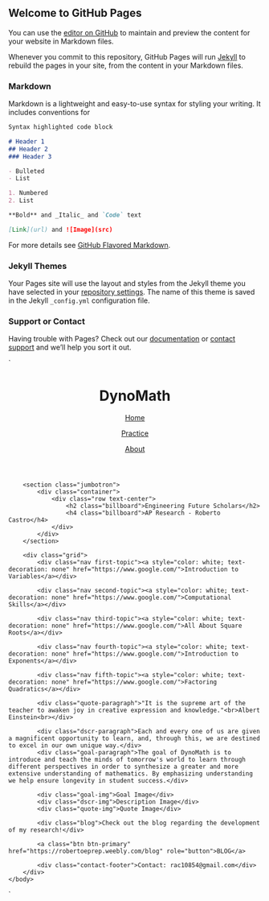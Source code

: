 ## Welcome to GitHub Pages

You can use the [editor on GitHub](https://github.com/robertoo-c/DynoMathWeb/edit/master/README.md) to maintain and preview the content for your website in Markdown files.

Whenever you commit to this repository, GitHub Pages will run [Jekyll](https://jekyllrb.com/) to rebuild the pages in your site, from the content in your Markdown files.

### Markdown

Markdown is a lightweight and easy-to-use syntax for styling your writing. It includes conventions for

```markdown
Syntax highlighted code block

# Header 1
## Header 2
### Header 3

- Bulleted
- List

1. Numbered
2. List

**Bold** and _Italic_ and `Code` text

[Link](url) and ![Image](src)
```

For more details see [GitHub Flavored Markdown](https://guides.github.com/features/mastering-markdown/).

### Jekyll Themes

Your Pages site will use the layout and styles from the Jekyll theme you have selected in your [repository settings](https://github.com/robertoo-c/DynoMathWeb/settings). The name of this theme is saved in the Jekyll `_config.yml` configuration file.

### Support or Contact

Having trouble with Pages? Check out our [documentation](https://help.github.com/categories/github-pages-basics/) or [contact support](https://github.com/contact) and we’ll help you sort it out.

`<!DOCTYPE html>
<html>
    <head>
        <title>DynoMath - Home</title>
    <meta charset="utf-8">
        <link rel="stylesheet" href="https://maxcdn.bootstrapcdn.com/bootstrap/3.3.7/css/bootstrap.min.css" integrity="sha384-BVYiiSIFeK1dGmJRAkycuHAHRg32OmUcww7on3RYdg4Va+PmSTsz/K68vbdEjh4u" crossorigin="anonymous">
        <link rel="stylesheet" type="text/css" href="Dnewmain.css">
    </head>
    <body>
        <header class="container">
            <div class="row">
                <h1 class="col-sm-4">DynoMath</h1>
                <nav class="col-sm-8 text-right">
                    <p><a href="D-index.html">Home</a></p>
                    <p><a href="E-index.html">Practice</a></p>
                    <p><a href="F-index.html">About</a></p>
                </nav>
            </div>
        </header>
        
        <section class="jumbotron">
            <div class="container">
                <div class="row text-center">
                    <h2 class="billboard">Engineering Future Scholars</h2>
                    <h4 class="billboard">AP Research - Roberto Castro</h4>
                </div>
            </div>
        </section>
        
        <div class="grid">
            <div class="nav first-topic"><a style="color: white; text-decoration: none" href="https://www.google.com/">Introduction to Variables</a></div>
            
            <div class="nav second-topic"><a style="color: white; text-decoration: none" href="https://www.google.com/">Computational Skills</a></div>
            
            <div class="nav third-topic"><a style="color: white; text-decoration: none" href="https://www.google.com/">All About Square Roots</a></div>
            
            <div class="nav fourth-topic"><a style="color: white; text-decoration: none" href="https://www.google.com/">Introduction to Exponents</a></div>
            
            <div class="nav fifth-topic"><a style="color: white; text-decoration: none" href="https://www.google.com/">Factoring Quadratics</a></div>
            
            <div class="quote-paragraph">"It is the supreme art of the teacher to awaken joy in creative expression and knowledge."<br>Albert Einstein<br></div>
            
            <div class="dscr-paragraph">Each and every one of us are given a magnificent opportunity to learn, and, through this, we are destined to excel in our own unique way.</div>            
            <div class="goal-paragraph">The goal of DynoMath is to introduce and teach the minds of tomorrow's world to learn through different perspectives in order to synthesize a greater and more extensive understanding of mathematics. By emphasizing understanding we help ensure longevity in student success.</div>
            
            <div class="goal-img">Goal Image</div>
            <div class="dscr-img">Description Image</div>
            <div class="quote-img">Quote Image</div>
            
            <div class="blog">Check out the blog regarding the development of my research!</div>
            
            <a class="btn btn-primary" href="https://robertoeprep.weebly.com/blog" role="button">BLOG</a>
            
            <div class="contact-footer">Contact: rac10854@gmail.com</div>
        </div>
    </body>
</html>`
